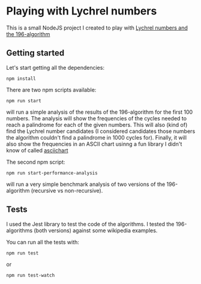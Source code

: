 # Playing with Lychrel numbers

This is a small NodeJS project I created to play with [Lychrel numbers and the
196-algorithm](https://en.wikipedia.org/wiki/Lychrel_number)

## Getting started

Let's start getting all the dependencies:
```
npm install
```

There are two npm scripts available:
```
npm run start
```
will run a simple analysis of the results of the 196-algorithm for
the first 100 numbers.
The analysis will show the frequencies of the cycles needed to reach
a palindrome for each of the given numbers.
This will also (kind of) find the Lychrel number candidates
(I considered candidates those numbers the algorithm couldn't
find a palindrome in 1000 cycles for).
Finally, it will also show the frequencies in an ASCII chart usinng a
fun library I didn't know of
called [asciichart](https://github.com/kroitor/asciichart)

The second npm script:
```
npm run start-performance-analysis
```
will run a very simple benchmark analysis of two versions of the
196-algorithm (recursive vs non-recursive).

## Tests

I used the Jest library to test the code of the algorithms.
I tested the 196-algorithms (both versions) against some
wikipedia examples.

You can run all the tests with:
```
npm run test
```
or
```
npm run test-watch
```
